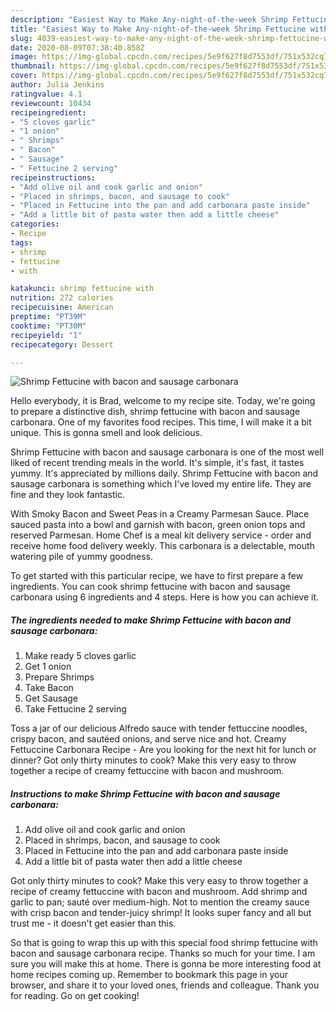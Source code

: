 ```yaml
---
description: "Easiest Way to Make Any-night-of-the-week Shrimp Fettucine with bacon and sausage carbonara"
title: "Easiest Way to Make Any-night-of-the-week Shrimp Fettucine with bacon and sausage carbonara"
slug: 4039-easiest-way-to-make-any-night-of-the-week-shrimp-fettucine-with-bacon-and-sausage-carbonara
date: 2020-08-09T07:38:40.858Z
image: https://img-global.cpcdn.com/recipes/5e9f627f8d7553df/751x532cq70/shrimp-fettucine-with-bacon-and-sausage-carbonara-recipe-main-photo.jpg
thumbnail: https://img-global.cpcdn.com/recipes/5e9f627f8d7553df/751x532cq70/shrimp-fettucine-with-bacon-and-sausage-carbonara-recipe-main-photo.jpg
cover: https://img-global.cpcdn.com/recipes/5e9f627f8d7553df/751x532cq70/shrimp-fettucine-with-bacon-and-sausage-carbonara-recipe-main-photo.jpg
author: Julia Jenkins
ratingvalue: 4.1
reviewcount: 10434
recipeingredient:
- "5 cloves garlic"
- "1 onion"
- " Shrimps"
- " Bacon"
- " Sausage"
- " Fettucine 2 serving"
recipeinstructions:
- "Add olive oil and cook garlic and onion"
- "Placed in shrimps, bacon, and sausage to cook"
- "Placed in Fettucine into the pan and add carbonara paste inside"
- "Add a little bit of pasta water then add a little cheese"
categories:
- Recipe
tags:
- shrimp
- fettucine
- with

katakunci: shrimp fettucine with 
nutrition: 272 calories
recipecuisine: American
preptime: "PT39M"
cooktime: "PT30M"
recipeyield: "1"
recipecategory: Dessert

---
```



![Shrimp Fettucine with bacon and sausage carbonara](https://img-global.cpcdn.com/recipes/5e9f627f8d7553df/751x532cq70/shrimp-fettucine-with-bacon-and-sausage-carbonara-recipe-main-photo.jpg)

Hello everybody, it is Brad, welcome to my recipe site. Today, we're going to prepare a distinctive dish, shrimp fettucine with bacon and sausage carbonara. One of my favorites food recipes. This time, I will make it a bit unique. This is gonna smell and look delicious.

Shrimp Fettucine with bacon and sausage carbonara is one of the most well liked of recent trending meals in the world. It's simple, it's fast, it tastes yummy. It's appreciated by millions daily. Shrimp Fettucine with bacon and sausage carbonara is something which I've loved my entire life. They are fine and they look fantastic.

With Smoky Bacon and Sweet Peas in a Creamy Parmesan Sauce. Place sauced pasta into a bowl and garnish with bacon, green onion tops and reserved Parmesan. Home Chef is a meal kit delivery service - order and receive home food delivery weekly. This carbonara is a delectable, mouth watering pile of yummy goodness.


To get started with this particular recipe, we have to first prepare a few ingredients. You can cook shrimp fettucine with bacon and sausage carbonara using 6 ingredients and 4 steps. Here is how you can achieve it.

<!--inarticleads1-->

##### The ingredients needed to make Shrimp Fettucine with bacon and sausage carbonara:

1. Make ready 5 cloves garlic
1. Get 1 onion
1. Prepare  Shrimps
1. Take  Bacon
1. Get  Sausage
1. Take  Fettucine 2 serving


Toss a jar of our delicious Alfredo sauce with tender fettuccine noodles, crispy bacon, and sautéed onions, and serve nice and hot. Creamy Fettuccine Carbonara Recipe - Are you looking for the next hit for lunch or dinner? Got only thirty minutes to cook? Make this very easy to throw together a recipe of creamy fettuccine with bacon and mushroom. 

<!--inarticleads2-->

##### Instructions to make Shrimp Fettucine with bacon and sausage carbonara:

1. Add olive oil and cook garlic and onion
1. Placed in shrimps, bacon, and sausage to cook
1. Placed in Fettucine into the pan and add carbonara paste inside
1. Add a little bit of pasta water then add a little cheese


Got only thirty minutes to cook? Make this very easy to throw together a recipe of creamy fettuccine with bacon and mushroom. Add shrimp and garlic to pan; sauté over medium-high. Not to mention the creamy sauce with crisp bacon and tender-juicy shrimp! It looks super fancy and all but trust me - it doesn&#39;t get easier than this. 

So that is going to wrap this up with this special food shrimp fettucine with bacon and sausage carbonara recipe. Thanks so much for your time. I am sure you will make this at home. There is gonna be more interesting food at home recipes coming up. Remember to bookmark this page in your browser, and share it to your loved ones, friends and colleague. Thank you for reading. Go on get cooking!
